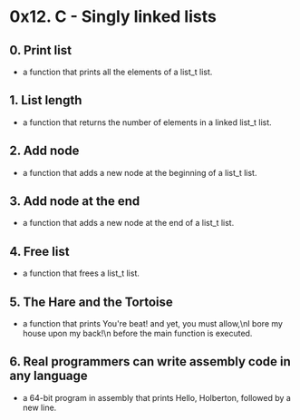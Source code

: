 # 0x12. C - Singly linked lists

## 0. Print list
* a function that prints all the elements of a list_t list.

## 1. List length
* a function that returns the number of elements in a linked list_t list.

## 2. Add node
* a function that adds a new node at the beginning of a list_t list.

## 3. Add node at the end 
* a function that adds a new node at the end of a list_t list.

## 4. Free list 
* a function that frees a list_t list.

## 5. The Hare and the Tortoise
* a function that prints You're beat! and yet, you must allow,\nI bore my house upon my back!\n before the main function is executed.

## 6. Real programmers can write assembly code in any language 
* a 64-bit program in assembly that prints Hello, Holberton, followed by a new line.
